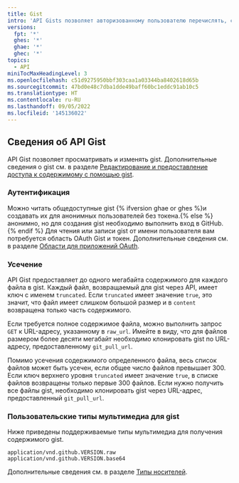 ```yaml
---
title: Gist
intro: 'API Gists позволяет авторизованному пользователю перечислять, создавать, обновлять и удалять общедоступные объекты gist на сайте GitHub.'
versions:
  fpt: '*'
  ghes: '*'
  ghae: '*'
  ghec: '*'
topics:
  - API
miniTocMaxHeadingLevel: 3
ms.openlocfilehash: c51d9275950bbf303caa1a03344ba8402618d65b
ms.sourcegitcommit: 47bd0e48c7dba1dde49baff60bc1eddc91ab10c5
ms.translationtype: HT
ms.contentlocale: ru-RU
ms.lasthandoff: 09/05/2022
ms.locfileid: '145136022'
---
```

## Сведения об API Gist

API Gist позволяет просматривать и изменять gist. Дополнительные сведения о gist см. в разделе [Редактирование и предоставление доступа к содержимому с помощью gist](/get-started/writing-on-github/editing-and-sharing-content-with-gists).

### Аутентификация

Можно читать общедоступные gist {% ifversion ghae or ghes %}и создавать их для анонимных пользователей без токена.{% else %} анонимно, но для создания gist необходимо выполнить вход в GitHub.{% endif %} Для чтения или записи gist от имени пользователя вам потребуется область OAuth Gist и токен. Дополнительные сведения см. в разделе [Области для приложений OAuth](/developers/apps/scopes-for-oauth-apps).

<!-- When an OAuth client does not have the gists scope, the API will return a 404 "Not Found" response regardless of the validity of the credentials. The API will return a 401 "Bad credentials" response if the gists scope was given to the application but the credentials are invalid. -->

### Усечение

API Gist предоставляет до одного мегабайта содержимого для каждого файла в gist. Каждый файл, возвращаемый для gist через API, имеет ключ с именем `truncated`. Если `truncated` имеет значение `true`, это значит, что файл имеет слишком большой размер и в `content` возвращена только часть содержимого.

Если требуется полное содержимое файла, можно выполнить запрос `GET` к URL-адресу, указанному в `raw_url`. Имейте в виду, что для файлов размером более десяти мегабайт необходимо клонировать gist по URL-адресу, предоставленному `git_pull_url`.

Помимо усечения содержимого определенного файла, весь список файлов может быть усечен, если общее число файлов превышает 300. Если ключ верхнего уровня `truncated` имеет значение `true`, в списке файлов возвращены только первые 300 файлов. Если нужно получить все файлы gist, необходимо клонировать gist через URL-адрес, предоставленный `git_pull_url`.

### Пользовательские типы мультимедиа для gist

Ниже приведены поддерживаемые типы мультимедиа для получения содержимого gist.

    application/vnd.github.VERSION.raw
    application/vnd.github.VERSION.base64

Дополнительные сведения см. в разделе [Типы носителей](/rest/overview/media-types).
